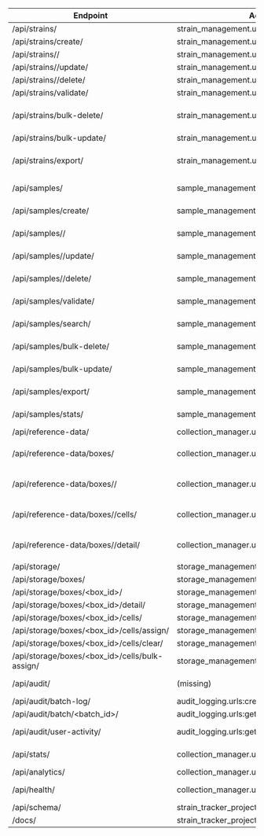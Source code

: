﻿| Endpoint | Actual Route | Status | Notes | Consumers |
|---|---|---|---|---|
| /api/strains/ | strain_management.urls:list_strains | OK | Active in modular app | frontend/src/services/api.ts:216 |
| /api/strains/create/ | strain_management.urls:create_strain | OK | Modular POST create | frontend/src/services/api.ts:226 |
| /api/strains/<id>/ | strain_management.urls:get_strain | OK | Modular detail view | frontend/src/services/api.ts:221 |
| /api/strains/<id>/update/ | strain_management.urls:update_strain | OK | Modular PUT | frontend/src/services/api.ts:231 |
| /api/strains/<id>/delete/ | strain_management.urls:delete_strain | OK | Modular DELETE | frontend/src/services/api.ts:236 |
| /api/strains/validate/ | strain_management.urls:validate_strain | OK | Modular validation | frontend/src/services/api.ts:241 |
| /api/strains/bulk-delete/ | strain_management.urls:bulk_delete_strains | OK | Implemented in modular app | frontend/src/services/api.ts:335; frontend/src/features/strains/services/strains-api.ts:49 |
| /api/strains/bulk-update/ | strain_management.urls:bulk_update_strains | OK | Implemented in modular app | frontend/src/services/api.ts:343 |
| /api/strains/export/ | strain_management.urls:bulk_export_strains | OK | Implemented in modular app | frontend/src/services/api.ts:372; frontend/src/features/strains/services/strains-api.ts:70 |
| /api/samples/ | sample_management.urls:list_samples | OK | Modular list | frontend/src/features/samples/services/samples-api.ts |
| /api/samples/create/ | sample_management.urls:create_sample | OK | Modular create | frontend/src/features/samples/services/samples-api.ts |
| /api/samples/<id>/ | sample_management.urls:get_sample | OK | Modular detail | frontend/src/features/samples/services/samples-api.ts |
| /api/samples/<id>/update/ | sample_management.urls:update_sample | OK | Modular update | frontend/src/features/samples/services/samples-api.ts |
| /api/samples/<id>/delete/ | sample_management.urls:delete_sample | OK | Modular delete | frontend/src/features/samples/services/samples-api.ts |
| /api/samples/validate/ | sample_management.urls:validate_sample | OK | Modular validation | frontend/src/features/samples/services/samples-api.ts |
| /api/samples/search/ | sample_management.urls:search_samples | OK | Modular autocomplete/search endpoint | frontend/src/features/samples/services/samples-api.ts |
| /api/samples/bulk-delete/ | sample_management.urls:bulk_delete_samples | OK | Modular bulk delete with audit logging | frontend/src/features/samples/services/samples-api.ts |
| /api/samples/bulk-update/ | sample_management.urls:bulk_update_samples | OK | Modular bulk update incl. characteristics | frontend/src/features/samples/services/samples-api.ts |
| /api/samples/export/ | sample_management.urls:export_samples | OK | Modular export (CSV/JSON/Excel) | frontend/src/features/samples/services/samples-api.ts |
| /api/samples/stats/ | sample_management.urls:samples_stats | OK | Modular statistics endpoint | frontend/src/features/samples/services/samples-api.ts |
| /api/reference-data/ | collection_manager.urls:get_reference_data | OK | Legacy endpoint still routed | frontend/src/services/api.ts:161 |
| /api/reference-data/boxes/ | collection_manager.urls:get_boxes | Legacy | Proxy kept for backward compatibility; prefer `/api/storage/boxes/` | frontend/src/services/api.ts |
| /api/reference-data/boxes/<id>/ | collection_manager.urls:get_box | Legacy | Proxy kept for backward compatibility; prefer `/api/storage/boxes/<box_id>/` | frontend/src/services/api.ts |
| /api/reference-data/boxes/<id>/cells/ | collection_manager.urls:get_box_cells | Legacy | Proxy kept for backward compatibility; prefer `/api/storage/boxes/<box_id>/cells/` | frontend/src/services/api.ts |
| /api/reference-data/boxes/<id>/detail/ | collection_manager.urls:get_box_detail | Legacy | Proxy kept for backward compatibility; prefer `/api/storage/boxes/<box_id>/detail/` | frontend/src/pages/Storage.tsx |
| /api/storage/ | storage_management.urls:storage_overview | OK | Modular storage overview | frontend/src/services/api.ts:243 |
| /api/storage/boxes/ | storage_management.urls:list_storage_boxes | OK | Modular storage list | frontend/src/services/api.ts |
| /api/storage/boxes/<box_id>/ | storage_management.urls:get_storage_box | OK | Metadata + occupancy stats | frontend/src/services/api.ts |
| /api/storage/boxes/<box_id>/detail/ | storage_management.urls:storage_box_details | OK | Detailed cell grid | frontend/src/pages/Storage.tsx |
| /api/storage/boxes/<box_id>/cells/ | storage_management.urls:get_box_cells | OK | Modular free-cell listing | frontend/src/services/api.ts |
| /api/storage/boxes/<box_id>/cells/assign/ | storage_management.urls:assign_cell | OK | Modular assign | frontend/src/services/api.ts |
| /api/storage/boxes/<box_id>/cells/clear/ | storage_management.urls:clear_cell | OK | Modular clear | frontend/src/services/api.ts |
| /api/storage/boxes/<box_id>/cells/bulk-assign/ | storage_management.urls:bulk_assign_cells | OK | Modular bulk assign | frontend/src/services/api.ts |
| /api/audit/ | (missing) | Missing | Include lacks base route; consider add list endpoint | IMPLEMENTATION_CONTEXT.md:30; DEVELOPER_GUIDE.md:44 |
| /api/audit/batch-log/ | audit_logging.urls:create_batch_log | OK | Modular batch log create | backend/audit_logging/tests.py:155 |
| /api/audit/batch/<batch_id>/ | audit_logging.urls:get_batch_operations | OK | Modular batch retrieval | backend/audit_logging/tests.py:358 |
| /api/audit/user-activity/ | audit_logging.urls:get_user_activity | Partially OK | Actual route expects numeric user id segment | backend/audit_logging/tests.py:127 |
| /api/stats/ | collection_manager.urls:api_stats | OK | Legacy stats endpoint | frontend/src/services/api.ts:83; DEVELOPER_GUIDE.md:38 |
| /api/analytics/ | collection_manager.urls:analytics_data | OK | Legacy analytics endpoint | frontend/src/services/api.ts:91 |
| /api/health/ | collection_manager.urls:api_health | OK | Legacy health endpoint | DEPLOYMENT_README.md:235; scripts/check_production_status.sh:58 |
| /api/schema/ | strain_tracker_project.urls:SpectacularAPIView | OK | Auto schema | backend/strain_tracker_project/urls.py:26 |
| /docs/ | strain_tracker_project.urls:SpectacularSwaggerView | OK | Swagger UI | API_ACCESS_GUIDE.md:54 |


